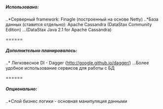 ##### Использовано:
..*Серверный framework: Finagle (построенный на основе Netty)
..*База данных (ставится отдельно): Apache Cassandra (DataStax Community Edition)
...(DataStax Java 2.1 for Apache Cassandra)

======

##### Дополнительно планировалось:
..* Легковесное DI - Dagger (http://google.github.io/dagger/)
...Более удобное использование сервисов для работы с БД

======

##### Опционально:
..*Слой бизнес логики - основная манипуляция данными